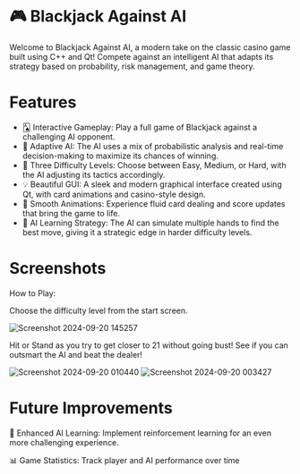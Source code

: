 # 🎮 Blackjack Against AI
Welcome to Blackjack Against AI, a modern take on the classic casino game built using C++ and Qt! Compete against an intelligent AI that adapts its strategy based on probability, risk management, and game theory.

# Features
 - 🂡 Interactive Gameplay: Play a full game of Blackjack against a challenging AI opponent.
 - 🧠 Adaptive AI: The AI uses a mix of probabilistic analysis and real-time decision-making to maximize its chances of winning.
 - 🎲 Three Difficulty Levels: Choose between Easy, Medium, or Hard, with the AI adjusting its tactics accordingly.
 - 💡 Beautiful GUI: A sleek and modern graphical interface created using Qt, with card animations and casino-style design.
 - 🎨 Smooth Animations: Experience fluid card dealing and score updates that bring the game to life. 
 - 🎯 AI Learning Strategy: The AI can simulate multiple hands to find the best move, giving it a strategic edge in harder difficulty levels.
   
# Screenshots

How to Play:

Choose the difficulty level from the start screen.

![Screenshot 2024-09-20 145257](https://github.com/user-attachments/assets/e277745f-0927-4a3b-b12f-c5cfa8012cd7)

Hit or Stand as you try to get closer to 21 without going bust!
See if you can outsmart the AI and beat the dealer!

![Screenshot 2024-09-20 010440](https://github.com/user-attachments/assets/6e63cecf-8c1c-4713-b3e4-0cef66f4a329) 
![Screenshot 2024-09-20 003427](https://github.com/user-attachments/assets/c9db3d21-785f-4c2d-9533-6093eb5b3c8a)

# Future Improvements

🤖 Enhanced AI Learning: Implement reinforcement learning for an even more challenging experience.

📊 Game Statistics: Track player and AI performance over time


